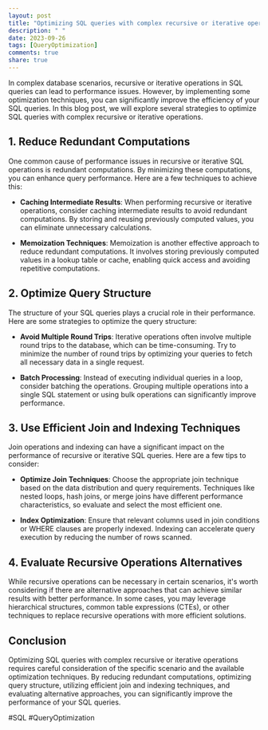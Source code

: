 ```yaml
---
layout: post
title: "Optimizing SQL queries with complex recursive or iterative operations"
description: " "
date: 2023-09-26
tags: [QueryOptimization]
comments: true
share: true
---
```


In complex database scenarios, recursive or iterative operations in SQL queries can lead to performance issues. However, by implementing some optimization techniques, you can significantly improve the efficiency of your SQL queries. In this blog post, we will explore several strategies to optimize SQL queries with complex recursive or iterative operations.

## 1. Reduce Redundant Computations ##

One common cause of performance issues in recursive or iterative SQL operations is redundant computations. By minimizing these computations, you can enhance query performance. Here are a few techniques to achieve this:

- **Caching Intermediate Results**: When performing recursive or iterative operations, consider caching intermediate results to avoid redundant computations. By storing and reusing previously computed values, you can eliminate unnecessary calculations.

- **Memoization Techniques**: Memoization is another effective approach to reduce redundant computations. It involves storing previously computed values in a lookup table or cache, enabling quick access and avoiding repetitive computations.

## 2. Optimize Query Structure ##

The structure of your SQL queries plays a crucial role in their performance. Here are some strategies to optimize the query structure:

- **Avoid Multiple Round Trips**: Iterative operations often involve multiple round trips to the database, which can be time-consuming. Try to minimize the number of round trips by optimizing your queries to fetch all necessary data in a single request.

- **Batch Processing**: Instead of executing individual queries in a loop, consider batching the operations. Grouping multiple operations into a single SQL statement or using bulk operations can significantly improve performance.

## 3. Use Efficient Join and Indexing Techniques ##

Join operations and indexing can have a significant impact on the performance of recursive or iterative SQL queries. Here are a few tips to consider:

- **Optimize Join Techniques**: Choose the appropriate join technique based on the data distribution and query requirements. Techniques like nested loops, hash joins, or merge joins have different performance characteristics, so evaluate and select the most efficient one.

- **Index Optimization**: Ensure that relevant columns used in join conditions or WHERE clauses are properly indexed. Indexing can accelerate query execution by reducing the number of rows scanned.

## 4. Evaluate Recursive Operations Alternatives ##

While recursive operations can be necessary in certain scenarios, it's worth considering if there are alternative approaches that can achieve similar results with better performance. In some cases, you may leverage hierarchical structures, common table expressions (CTEs), or other techniques to replace recursive operations with more efficient solutions.

## Conclusion ##

Optimizing SQL queries with complex recursive or iterative operations requires careful consideration of the specific scenario and the available optimization techniques. By reducing redundant computations, optimizing query structure, utilizing efficient join and indexing techniques, and evaluating alternative approaches, you can significantly improve the performance of your SQL queries.

#SQL #QueryOptimization